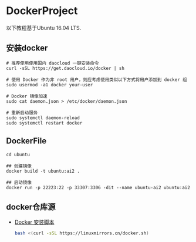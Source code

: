 # DockerProject

以下教程基于Ubuntu 16.04 LTS.

## 安装docker

    # 推荐使用使用国内 daocloud 一键安装命令
    curl -sSL https://get.daocloud.io/docker | sh

    # 使用 Docker 作为非 root 用户，则应考虑使用类似以下方式将用户添加到 docker 组
    sudo usermod -aG docker your-user

    # Docker 镜像加速
    sudo cat daemon.json > /etc/docker/daemon.json

    # 重新启动服务
    sudo systemctl daemon-reload
    sudo systemctl restart docker

## DockerFile

    cd ubuntu

    ## 创建镜像
    docker build -t ubuntu:ai2 .
    
    ## 启动镜像
    docker run -p 22223:22 -p 33307:3306 -dit --name ubuntu-ai2 ubuntu:ai2

## docker仓库源

- [Docker 安装脚本](https://linuxmirrors.cn/other/)

    ```bash
    bash <(curl -sSL https://linuxmirrors.cn/docker.sh)
    ```
